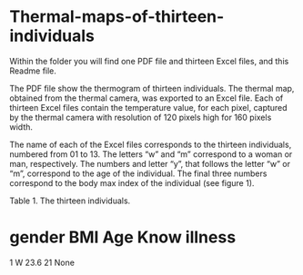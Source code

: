 # Thermal-maps-of-thirteen-individuals
Within the folder you will find one PDF file and thirteen Excel files, and this Readme file.

The PDF file show the thermogram of thirteen individuals. The thermal map, obtained from the thermal camera, was exported to an Excel file. Each of thirteen Excel files contain the temperature value, for each pixel, captured by the thermal camera with resolution of 120 pixels high for 160 pixels width. 

The name of each of the Excel files corresponds to the thirteen individuals, numbered from 01 to 13. The letters “w” and “m” correspond to a woman or man, respectively. The numbers and letter “y”, that follows the letter “w” or “m”, correspond to the age of the individual. The final three numbers correspond to the body max index of the individual (see figure 1).

Table 1. The thirteen individuals.
#          gender   BMI       Age      Know illness
1	         W	      23.6	    21	     None

